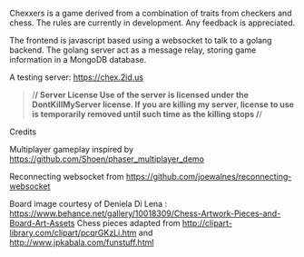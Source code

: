 Chexxers is a game derived from a combination of traits from checkers and chess. The rules are currently in development. Any feedback is appreciated.

The frontend is javascript based using a websocket to talk to a golang backend. The golang server act as a message relay, storing game information in a MongoDB database.

A testing server: https://chex.2id.us

>/************************************/
>Server License
>Use of the server is licensed under the DontKillMyServer license.
>If you are killing my server, license to use is temporarily removed until such time as the killing stops
>/************************************/


Credits

Multiplayer gameplay inspired by https://github.com/Shoen/phaser_multiplayer_demo

Reconnecting websocket from https://github.com/joewalnes/reconnecting-websocket

Board image courtesy of Deniela Di Lena : https://www.behance.net/gallery/10018309/Chess-Artwork-Pieces-and-Board-Art-Assets
Chess pieces adapted from http://clipart-library.com/clipart/pcqrGKzLi.htm and http://www.jpkabala.com/funstuff.html

